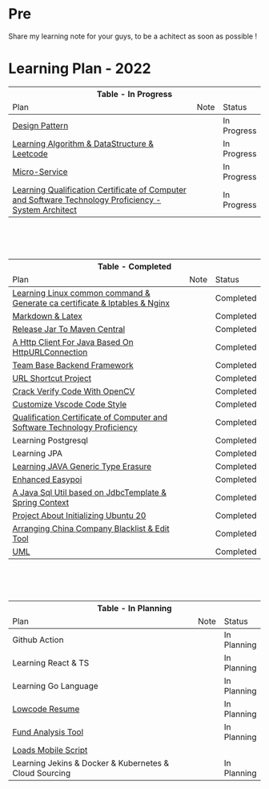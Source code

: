 # Pre
Share my learning note for your guys, to be a achitect as soon as possible ! 

# Learning Plan - 2022
<table style="width:100%">

<thead>
<tr>
    <th colspan="3">Table - In Progress</th>
</tr>

<tr>
<td style="width:400px">Plan</td>
<td >Note</td>
<td >Status</td>
</tr>
</thead>

<tbody>

<tr>
<td><a href='https://github.com/hsiong/Learning-Data-Structures-And-Algorithm-And-Design-Pattern/tree/main/DesignPattern'>Design Pattern</a></td>
<td></td>
<td>In Progress</td>
</tr>

<tr>
<td><a href='https://github.com/hsiong/Learning-Data-Structures-And-Algorithm-And-Design-Pattern
'>Learning Algorithm & DataStructure & Leetcode</a></td>
<td></td>
<td>In Progress</td>
</tr>

<tr>
<td><a href='https://github.com/hsiong/project-spring-cloud-alibaba-practice'>Micro-Service</a></td>
<td></td>
<td>In Progress</td>
</tr>


<tr>
<td><a href='https://github.com/hsiong/Senior-Architect-Exam-Note'>Learning Qualification Certificate of Computer and Software Technology Proficiency - System Architect</a></td>
<td></td>
<td>In Progress</td>
</tr>



</tbody>

</table>

<br/>
<br/>
<br/>

<!--     table - Completed      -->

<table style="width:100%">

<thead>
<tr>
    <th colspan="3">Table - Completed</th>
</tr>
<tr>
<td style="width:400px">Plan</td>
<td >Note</td>
<td >Status</td>
</tr>
</thead>

<tbody>

<tr>
<td><a href='https://github.com/hsiong/learning-my-note/tree/main/devops%20%26%20achitect/linux'>Learning Linux common command & Generate ca certificate & Iptables & Nginx</a> </td>
<td></td>
<td>Completed</td>
</tr>

<tr>
<td><a href='https://github.com/hsiong/learning-my-note/blob/main/tool/markdown.md'>Markdown & Latex</a></td>
<td></td>
<td>Completed</td>
</tr>


<tr>
<td><a href='https://github.com/hsiong/learning-my-note/blob/main/tool/maven/How_To_Upload_To_Maven_Central.md'>Release Jar To Maven Central</a></td>
<td></td>
<td>Completed</td>
</tr>

<tr>
<td><a href='https://github.com/ynfy-tech/ynfy-tool-httpconnect'>A Http Client For Java Based On HttpURLConnection</a></td>
<td></td>
<td>Completed</td>
</tr>

<tr>
<td><a href='https://github.com/ynfy-tech/base-backend'>Team Base Backend Framework
</a></td>
<td></td>
<td>Completed</td>
</tr>

<tr>
<td><a href='https://github.com/hsiong/project-URL-shortcut'>URL Shortcut Project</a> </td>
<td></td>
<td>Completed</td>
</tr>

<tr>
<td><a href='https://github.com/ynfy-tech/crack-verify-code-with-OpenCV'>Crack Verify Code With OpenCV</a> </td>
<td></td>
<td>Completed</td>
</tr>

<tr>
<td><a href='https://github.com/hsiong/project_customize_vscode_comment_style'>Customize Vscode Code Style</a> </td>
<td></td>
<td>Completed</td>
</tr>

<tr>
<td><a href='https://github.com/hsiong/Senior-Architect-Exam-Note'>Qualification Certificate of Computer and Software Technology Proficiency</a> </td>
<td></td>
<td>Completed</td>
</tr>



<tr>
<td>Learning Postgresql</td>
<td></td>
<td>Completed</td>
</tr>

<tr>
<td>Learning JPA</td>
<td></td>
<td>Completed</td>
</tr>

<tr>
<td><a href='https://docs.oracle.com/javase/tutorial/java/generics/erasure.html'>Learning JAVA Generic Type Erasure</a> </td>
<td></td>
<td>Completed</td>
</tr>

<tr>
<td><a href='https://github.com/ynfy-tech/ynfy-tool-easypoi'>Enhanced Easypoi</a> </td>
<td></td>
<td>Completed</td>
</tr>

<tr>
<td><a href='https://github.com/ynfy-tech/ynfy-tool-jdbc'>A Java Sql Util based on JdbcTemplate & Spring Context</a> </td>
<td></td>
<td>Completed</td>
</tr>

<tr>
<td><a href='https://github.com/hsiong/project-china-company-blacklist'>Project About Initializing Ubuntu 20</a> </td>
<td></td>
<td>Completed</td>
</tr>

<tr>
<td><a href='https://github.com/hsiong/project-init-ubuntu'>Arranging China Company Blacklist & Edit Tool</a></td>
<td></td>
<td>Completed</td>
</tr>

<tr>
<td><a href='https://github.com/hsiong/Learning-Data-Structures-And-Algorithm-And-Design-Pattern/blob/main/uml.md'>UML</a></td>
<td></td>
<td>Completed</td>
</tr>


</tbody>
</table>

<br/>
<br/>
<br/>

<!-- table - In Planning -->

<table style="width:100%">

<thead>
<tr>
    <th colspan="3">Table - In Planning</th>
</tr>
<tr>
<td style="width:400px">Plan</td>
<td >Note</td>
<td >Status</td>
</tr>
</thead>

<tbody>

<tr>
<td>Github Action</td>
<td></td>
<td>In Planning</td>
</tr>

<tr>
<td>Learning React & TS</td>
<td></td>
<td>In Planning</td>
</tr>

<tr>
<td>Learning Go Language</td>
<td></td>
<td>In Planning</td>
</tr>

<tr>
<td><a href='https://github.com/hsiong/project-resume-lowcode'>Lowcode Resume</a></td>
<td></td>
<td>In Planning</td>
</tr>

<tr>
<td><a href='https://github.com/hsiong/project-fund-analysis-tool'>Fund Analysis Tool</a></td>
<td></td>
<td>In Planning</td>
</tr>

<tr>
<td><a href='https://github.com/ynfy-tech/loads-mobile-script'>Loads Mobile Script</a></td>
<td></td>
<td></td>
</tr>

<tr>
<td>Learning Jekins & Docker & Kubernetes & Cloud Sourcing</td>
<td></td>
<td>In Planning</td>
</tr>


</tbody>
</table>